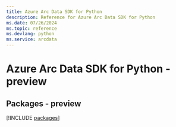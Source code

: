 ```yaml
---
title: Azure Arc Data SDK for Python
description: Reference for Azure Arc Data SDK for Python
ms.date: 07/26/2024
ms.topic: reference
ms.devlang: python
ms.service: arcdata
---
```

# Azure Arc Data SDK for Python - preview
## Packages - preview
[!INCLUDE [packages](arc-data-index.md)]
